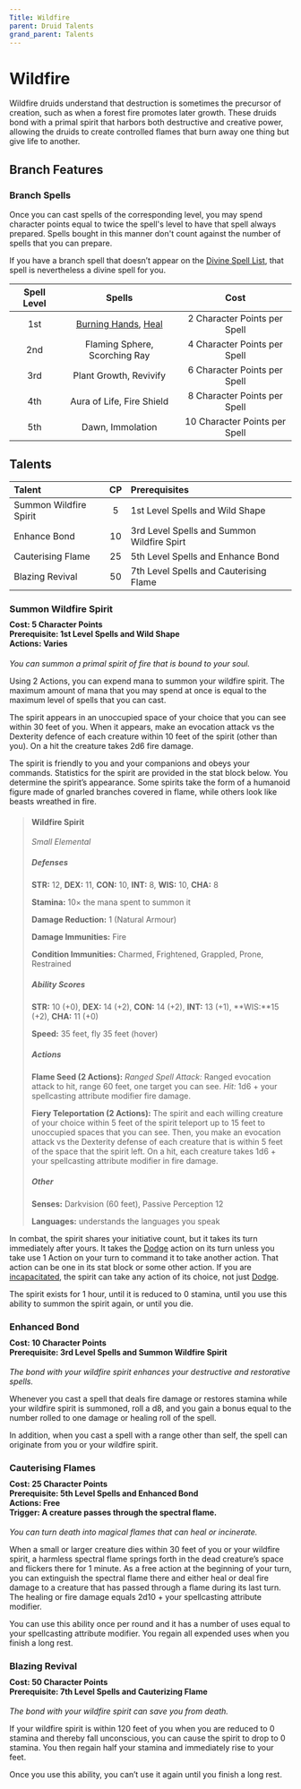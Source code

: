 ```yaml
---
Title: Wildfire
parent: Druid Talents
grand_parent: Talents
---
```


# Wildfire
Wildfire druids understand that destruction is sometimes the precursor of creation, such as when a forest fire promotes later growth. These druids bond with a primal spirit that harbors both destructive and creative power, allowing the druids to create controlled flames that burn away one thing but give life to another.

## Branch Features

### Branch Spells
Once you can cast spells of the corresponding level, you may spend character points equal to twice the spell's level to have that spell always prepared. Spells bought in this manner don't count against the number of spells that you can prepare.
 
If you have a branch spell that doesn’t appear on the [Divine Spell List](https://stormchaserroleplaying.com/stormchaserRPG/Spells/Lists/Divine/), that spell is nevertheless a divine spell for you.
 
| Spell Level | Spells | Cost |
|:-----------:|:------:|:----:|
| 1st | [Burning Hands](https://stormchaserroleplaying.com/stormchaserRPG/Spells/1/Evocation/#burning-hands), [Heal]()| 2 Character Points per Spell |
| 2nd | Flaming Sphere, Scorching Ray | 4 Character Points per Spell |
| 3rd | Plant Growth, Revivify| 6 Character Points per Spell |
| 4th | Aura of Life, Fire Shield | 8 Character Points per Spell |
| 5th | Dawn, Immolation | 10 Character Points per Spell |

## Talents

| Talent | CP | Prerequisites |
|:-----------|:------:|:------------|
| Summon Wildfire Spirit | 5  | 1st Level Spells and Wild Shape |   
| Enhance Bond           | 10 | 3rd Level Spells and Summon Wildfire Spirt |   
| Cauterising Flame      | 25 | 5th Level Spells and Enhance Bond |   
| Blazing Revival        | 50 | 7th Level Spells and Cauterising Flame |   

### Summon Wildfire Spirit

<div style="margin-top:-10px;"></div>

#### **Cost:** 5 Character Points<br>**Prerequisite:** 1st Level Spells and Wild Shape<br>**Actions:** Varies
*You can summon a primal spirit of fire that is bound to your soul.* 

Using 2 Actions, you can expend mana to summon your wildfire spirit. The maximum amount of mana that you may spend at once is equal to the maximum level of spells that you can cast. 

The spirit appears in an unoccupied space of your choice that you can see within 30 feet of you. When it appears, make an evocation attack vs the Dexterity defence of each creature within 10 feet of the spirit (other than you). On a hit the creature takes 2d6 fire damage.

The spirit is friendly to you and your companions and obeys your commands. Statistics for the spirit are provided in the stat block below. You determine the spirit’s appearance. Some spirits take the form of a humanoid figure made of gnarled branches covered in flame, while others look like beasts wreathed in fire.

> #### Wildfire Spirit
> *Small Elemental*
> 
> ##### Defenses
> **STR:** 12, **DEX:** 11, **CON:** 10, **INT:** 8, **WIS:** 10, **CHA:** 8
> 
> **Stamina:** 10× the mana spent to summon it
> 
> **Damage Reduction:** 1 (Natural Armour)
> 
> **Damage Immunities:** Fire
> 
> **Condition Immunities:** Charmed, Frightened, Grappled, Prone, Restrained
> 
> ##### Ability Scores
> **STR:** 10 (+0), **DEX:** 14 (+2), **CON:** 14 (+2), **INT:** 13 (+1), **WIS:**15 (+2), **CHA:** 11 (+0)
> 
> **Speed:** 35 feet, fly 35 feet (hover)
> 
> ##### Actions
> **Flame Seed (2 Actions):** *Ranged Spell Attack:* Ranged evocation attack to hit, range 60 feet, one target you can see. *Hit:* 1d6 + your spellcasting attribute modifier fire damage.
> 
> **Fiery Teleportation (2 Actions):** The spirit and each willing creature of your choice within 5 feet of the spirit teleport up to 15 feet to unoccupied spaces that you can see. Then, you make an evocation attack vs the Dexterity defense of each creature that is within 5 feet of the space that the spirit left. On a hit, each creature takes 1d6 + your spellcasting attribute modifier in fire damage.
> 
> ##### Other
> **Senses:** Darkvision (60 feet), Passive Perception 12
> 
> **Languages:** understands the languages you speak

In combat, the spirit shares your initiative count, but it takes its turn immediately after yours. It takes the [Dodge](https://stormchaserroleplaying.com/stormchaserRPG/Combat/Actions/Dodge/) action on its turn unless you take use 1 Action on your turn to command it to take another action. That action can be one in its stat block or some other action. If you are [incapacitated](https://stormchaserroleplaying.com/stormchaserRPG/Conditions/Incapacitated/), the spirit can take any action of its choice, not just [Dodge](https://stormchaserroleplaying.com/stormchaserRPG/Combat/Actions/Dodge/).

The spirit exists for 1 hour, until it is reduced to 0 stamina, until you use this ability to summon the spirit again, or until you die.

### Enhanced Bond

<div style="margin-top:-10px;"></div>

#### **Cost:** 10 Character Points<br>**Prerequisite:** 3rd Level Spells and Summon Wildfire Spirit
*The bond with your wildfire spirit enhances your destructive and restorative spells.* 

Whenever you cast a spell that deals fire damage or restores stamina while your wildfire spirit is summoned, roll a d8, and you gain a bonus equal to the number rolled to one damage or healing roll of the spell.

In addition, when you cast a spell with a range other than self, the spell can originate from you or your wildfire spirit.

### Cauterising Flames

<div style="margin-top:-10px;"></div>

#### **Cost:** 25 Character Points<br>**Prerequisite:** 5th Level Spells and Enhanced Bond<br>**Actions:** Free<br>**Trigger:** A creature passes through the spectral flame.
*You can turn death into magical flames that can heal or incinerate.* 

When a small or larger creature dies within 30 feet of you or your wildfire spirit, a harmless spectral flame springs forth in the dead creature’s space and flickers there for 1 minute. As a free action at the beginning of your turn, you can extinguish the spectral flame there and either heal or deal fire damage to a creature that has passed through a flame during its last turn. The healing or fire damage equals 2d10 + your spellcasting attribute modifier. 

You can use this ability once per round and it has a number of uses equal to your spellcasting attribute modifier. You regain all expended uses when you finish a long rest.

### Blazing Revival

<div style="margin-top:-10px;"></div>

#### **Cost:** 50 Character Points<br>**Prerequisite:** 7th Level Spells and Cauterizing Flame
*The bond with your wildfire spirit can save you from death.* 

If your wildfire spirit is within 120 feet of you when you are reduced to 0 stamina and thereby fall unconscious, you can cause the spirit to drop to 0 stamina. You then regain half your stamina and immediately rise to your feet.

Once you use this ability, you can’t use it again until you finish a long rest.
